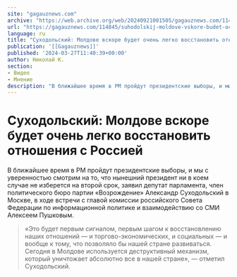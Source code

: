 ```yaml
---
site: "gagauznews.com"
archive: "https://web.archive.org/web/20240921001505/gagauznews.com/114845/suhodolskij-moldove-vskore-budet-ochen-legko-vosstanovit-otnosheniya-s-rossiej.html"
url: "https://gagauznews.com/114845/suhodolskij-moldove-vskore-budet-ochen-legko-vosstanovit-otnosheniya-s-rossiej.html"
language: ru
title: "Суходольский: Молдове вскоре будет очень легко восстановить отношения с Россией"
publication: '[[Gagauznews]]'
published: '2024-03-27T11:40:39+00:00'
author: Николай К.
section:
- Видео
- Мнение
description: "В ближайшее время в РМ пройдут президентские выборы, и мы с уверенностью смотрим на то, что нынешний президент ни в коем случае не изберется на второй срок, заявил депутат парламента, член политического бюро партии «Возрождение» Александр Суходольский в Москве, в ходе встречи с главой комиссии российского Совета Федерации по информационной политике и взаимодействию со СМИ Алексеем Пушковым. «Это будет первым сигналом, первым шагом к восстановлению наших отношений — и торгово-экономических, и социальных — и вообще к тому, что позволяло бы нашей стране развиваться. Сегодня в Молдове используется деструктивный механизм, который уничтожает абсолютно все в нашей стране», — отметил Суходольский."
---
```


# Суходольский: Молдове вскоре будет очень легко восстановить отношения с Россией

В ближайшее время в РМ пройдут президентские выборы, и мы с уверенностью смотрим на то, что нынешний президент ни в коем случае не изберется на второй срок, заявил депутат парламента, член политического бюро партии «Возрождение» Александр Суходольский в Москве, в ходе встречи с главой комиссии российского Совета Федерации по информационной политике и взаимодействию со СМИ Алексеем Пушковым.

> «Это будет первым сигналом, первым шагом к восстановлению наших отношений — и торгово-экономических, и социальных — и вообще к тому, что позволяло бы нашей стране развиваться. Сегодня в Молдове используется деструктивный механизм, который уничтожает абсолютно все в нашей стране», — отметил Суходольский.